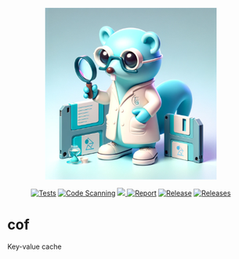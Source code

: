 <p align="center">
 <img src="assets/banner.png" width="350">
</p>

<div align="center">

  <a href="">![Tests](https://github.com/leonidasdeim/cof/actions/workflows/go.yml/badge.svg)</a>
  <a href="">![Code Scanning](https://github.com/leonidasdeim/cof/actions/workflows/codeql.yml/badge.svg)</a>
  <a href="https://codecov.io/gh/leonidasdeim/cof" > 
    <img src="https://codecov.io/gh/leonidasdeim/cof/branch/master/graph/badge.svg?token=3275GV3OGX"/> 
  </a>
  <a href="">![Report](https://goreportcard.com/badge/github.com/leonidasdeim/cof)</a>
  <a href="">![Release](https://badgen.net/github/release/leonidasdeim/cof)</a>
  <a href="">![Releases](https://badgen.net/github/releases/leonidasdeim/cof)</a>
  
</div>

# cof

Key-value cache
